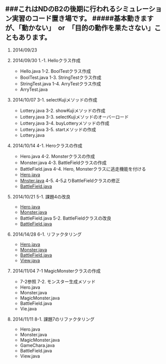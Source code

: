 ###これはNDのB2の後期に行われるシミュレーション実習のコード置き場です。
#####基本動きますが、「動かない」　or　「目的の動作を果たさない」こともあります。
---------------------------------------------------------

1. 2014/09/23

2. 2014/09/30
	1.-1. Helloクラス作成
	* Hello.java
	1-2. BoolTestクラス作成
	* BoolTest.java
	1-3. StringTestクラス作成
	* StringTest.java
	1-4. ArryTestクラス作成
	* ArryTest.java

3. 2014/10/07
	3-1. selectKujiメソッドの作成
	* Lottery.java
	3-2. showKujiメソッドの作成
	* Lottery.java
	3-3. selectKujiメソッドのオーバーロード
	* Lottery.java
	3-4. buyLotteryメソッドの作成
	* Lottery.java
	3-5. startメソッドの作成
	* Lottery.java

4. 2014/10/14
	4-1. Heroクラスの作成
	* Hero.java
	4-2. Monsterクラスの作成
	* Monster.java
	4-3. BattleFieldクラスの作成
	* BattleField.java
	4-4. Hero, Monsterクラスに逃走機能を付ける
	* [Hero.java](../blob/master/10_14/src/game/rpg/Hero.java)
	* [Mnster.java](../blob/master/10_14/src/game/rpg/Monster.java)
	4-5. 4-5よりBattleFieldクラスの修正
	* [BattleField.java](../blob/master/10_14/src/game/rpg/BattleField.java)

5. 2014/10/21
	5-1. 課題4の改良
	* [Hero.java](../blob/master/10_21/src/game/rpg/Hero.java)
	* [Monster.java](../blob/master/10_21/src/game/rpg/Mosnter.java)
	* BattleField.java
	5-2. BattleFieldクラスの改良
	* [BattleField.java](../blob/master/10_21/src/game/rpg/BattleField.java)

6. 2014/14/28
	6-1. リファクタリング
	* [Hero.java](../blob/master/10_28/src/game/rpg/Hero.java)
	* [Monster.java](../blob/master/10_28/src/game/rpg/Monster.java)
	* [BattleField.java](../blob/master/10_28/src/game/rpg/BattleField.java)
	* [View.java](../blob/master/10_28/src/game/rpg/View.java)

7. 2014/11/04
	7-1 MagicMonsterクラスの作成
	* 7-2参照
	7-2. モンスター生成メソッド
	* Hero.java
	* Monster.java
	* MagicMonster.java
	* BattleField.java
	* Vie.java

8. 2014/11/11
	8-1. 課題7のリファクタリング
	* Hero.java
	* Monster.java
	* MagicMonster.java
	* GameChara.java
	* BattleField.java
	* View.java